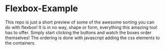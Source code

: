 # Flexbox-Example

This repo is just a short preview of some of the awesome sorting you can do with flexbox! It is in no way, shape or form, everything this amazing tool has to offer. Simply start clicking the buttons and watch the boxes order themselves! The ordering is done with javascript adding the css elements to the containers.
